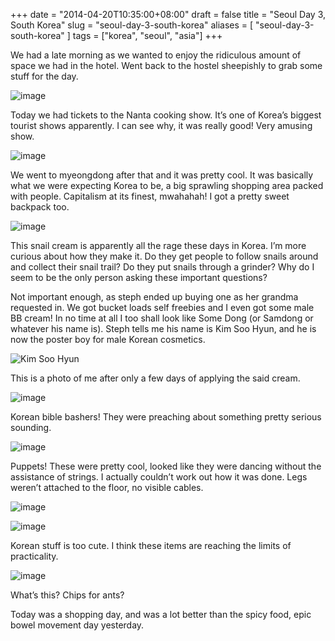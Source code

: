 +++
date = "2014-04-20T10:35:00+08:00"
draft = false
title = "Seoul Day 3, South Korea"
slug = "seoul-day-3-south-korea"
aliases = [
	"seoul-day-3-south-korea"
]
tags = ["korea", "seoul", "asia"]
+++

We had a late morning as we wanted to enjoy the ridiculous amount of space we had in the hotel. Went back to the hostel sheepishly to grab some stuff for the day.


![image](/images/2014/04/wpid-wp-13979649039346.jpeg)

Today we had tickets to the Nanta cooking show. It’s one of Korea’s biggest tourist shows apparently. I can see why, it was really good! Very amusing show.


![image](/images/2014/04/wpid-wp-13979652927826.jpg)

We went to myeongdong after that and it was pretty cool. It was basically what we were expecting Korea to be, a big sprawling shopping area packed with people. Capitalism at its finest, mwahahah! I got a pretty sweet backpack too.


![image](/images/2014/04/wpid-wp-13979650107606.jpg)

This snail cream is apparently all the rage these days in Korea. I’m more curious about how they make it. Do they get people to follow snails around and collect their snail trail? Do they put snails through a grinder? Why do I seem to be the only person asking these important questions?

Not important enough, as steph ended up buying one as her grandma requested in. We got bucket loads self freebies and I even got some male BB cream! In no time at all I too shall look like Some Dong (or Samdong or whatever his name is). Steph tells me his name is Kim Soo Hyun, and he is now the poster boy for male Korean cosmetics.


![Kim Soo Hyun](http://www.soompi.com/wp-content/uploads/2013/12/kim-soo-hyun-1.jpg)

This is a photo of me after only a few days of applying the said cream.


![image](/images/2014/04/wpid-wp-13979651443946.jpg)

Korean bible bashers! They were preaching about something pretty serious sounding.


![image](/images/2014/04/wpid-wp-13979651542026.jpg)

Puppets! These were pretty cool, looked like they were dancing without the assistance of strings. I actually couldn’t work out how it was done. Legs weren’t attached to the floor, no visible cables.


![image](/images/2014/04/wpid-wp-13979651648737.jpg)

![image](/images/2014/04/wpid-wp-13979651689757.jpg)

Korean stuff is too cute. I think these items are reaching the limits of practicality.


![image](/images/2014/04/wpid-wp-13979652444737.jpg)

What’s this? Chips for ants?

Today was a shopping day, and was a lot better than the spicy food, epic  bowel movement day yesterday.
